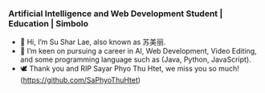 ### Artificial Intelligence and Web Development Student | Education | Simbolo

- 👋 Hi, I’m Su Shar Lae, also known as 苏美丽.
- 👀 I’m keen on pursuing a career in AI, Web Development, Video Editing, and some programming language such as (Java, Python, JavaScript).
- 🕊️ Thank you and RIP Sayar Phyo Thu Htet, we miss you so much! (https://github.com/SaPhyoThuHtet)

  



